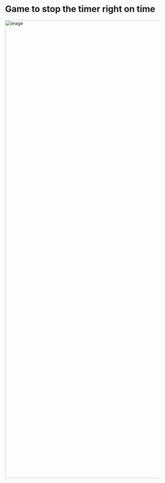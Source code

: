 # Game to stop the timer right on time
<img width="1490" alt="image" src="https://github.com/user-attachments/assets/402e8a0c-f642-4089-8a72-3268cfece880">
